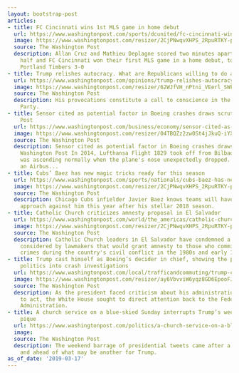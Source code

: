 ```yaml
---
layout: bootstrap-post
articles:
- title: FC Cincinnati wins 1st MLS game in home debut
  url: https://www.washingtonpost.com/sports/dcunited/fc-cincinnati-wins-1st-mls-game-in-home-debut/2019/03/17/bda5dd66-4910-11e9-8cfc-2c5d0999c21e_story.html
  image: https://www.washingtonpost.com/resizer/2CjPNwqvXHPS_2RpuRTKY-p3eVo=/1484x0/www.washingtonpost.com/pb/resources/img/twp-social-share.png
  source: The Washington Post
  description: Allan Cruz and Mathieu Deplagne scored two minutes apart in the second
    half and FC Cincinnati won their first MLS game in a home debut, topping the 10-man
    Portland Timbers 3-0
- title: Trump relishes autocracy. What are Republicans willing to do about it?
  url: https://www.washingtonpost.com/opinions/trump-relishes-autocracy-what-are-republicans-willing-to-do-about-it/2019/03/17/b4a28242-4775-11e9-8aab-95b8d80a1e4f_story.html
  image: https://www.washingtonpost.com/resizer/62WJfVH_nPtni_VEerl_SWkO08I=/1484x0/arc-anglerfish-washpost-prod-washpost.s3.amazonaws.com/public/3R5PBKSFZAI6TFFL2LO2HQG7KI.jpg
  source: The Washington Post
  description: His provocations constitute a call to conscience in the Republican
    Party.
- title: Sensor cited as potential factor in Boeing crashes draws scrutiny - The Washington
    Post
  url: https://www.washingtonpost.com/business/economy/sensor-cited-as-potential-factor-in-boeing-crashes-draws-scrutiny/2019/03/17/5ecf0b0e-4682-11e9-aaf8-4512a6fe3439_story.html
  image: https://www.washingtonpost.com/resizer/04TBQZz2zw0St4jJkuQ-iYXz92Q=/1484x0/arc-anglerfish-washpost-prod-washpost.s3.amazonaws.com/public/2OXLPBCHFUI6TFFL2LO2HQG7KI.jpg
  source: The Washington Post
  description: Sensor cited as potential factor in Boeing crashes draws scrutiny The
    Washington Post In 2014, Lufthansa Flight 1829 took off from Bilbao, Spain, and
    was ascending normally when the plane's nose unexpectedly dropped. The plane —
    an Airbus...
- title: Cubs’ Baez has new magic tricks ready for this season
  url: https://www.washingtonpost.com/sports/nationals/cubs-baez-has-new-magic-tricks-ready-for-this-season/2019/03/17/e0df8e88-490d-11e9-8cfc-2c5d0999c21e_story.html
  image: https://www.washingtonpost.com/resizer/2CjPNwqvXHPS_2RpuRTKY-p3eVo=/1484x0/www.washingtonpost.com/pb/resources/img/twp-social-share.png
  source: The Washington Post
  description: Chicago Cubs infielder Javier Baez knows teams will have a different
    approach against him this year after his stellar 2018 season.
- title: Catholic Church criticizes amnesty proposal in El Salvador
  url: https://www.washingtonpost.com/world/the_americas/catholic-church-criticizes-amnesty-proposal-in-el-salvador/2019/03/17/f60dac26-4909-11e9-8cfc-2c5d0999c21e_story.html
  image: https://www.washingtonpost.com/resizer/2CjPNwqvXHPS_2RpuRTKY-p3eVo=/1484x0/www.washingtonpost.com/pb/resources/img/twp-social-share.png
  source: The Washington Post
  description: Catholic Church leaders in El Salvador have condemned a proposal being
    considered by lawmakers that would grant amnesty to those who committed serious
    crimes during the country's civil conflict in the 1980s and early 1990s
- title: Trump cast himself as Boeing’s decider in chief, showing the perils of injecting
    politics into crash investigations
  url: https://www.washingtonpost.com/local/trafficandcommuting/trump-cast-himself-as-boeings-decider-in-chief-showing-the-perils-of-injecting-politics-into-investigations/2019/03/17/f79aeb84-472f-11e9-8aab-95b8d80a1e4f_story.html
  image: https://www.washingtonpost.com/resizer/ay6VbvviW6yqz8GD6EpooFJFFdE=/1484x0/arc-anglerfish-washpost-prod-washpost.s3.amazonaws.com/public/6SALBLSFZAI6TFFL2LO2HQG7KI.jpg
  source: The Washington Post
  description: As the president faced criticism about his administration’s slowness
    to act, the White House sought to direct attention back to the Federal Aviation
    Administration.
- title: A church service on a blue-skied Sunday interrupts Trump’s weekend of presidential
    pique
  url: https://www.washingtonpost.com/politics/a-church-service-on-a-blue-skied-sunday-interrupts-trumps-weekend-of-presidential-pique/2019/03/17/4c103b68-48d1-11e9-b79a-961983b7e0cd_story.html
  image: 
  source: The Washington Post
  description: The weekend barrage of presidential tweets came after a difficult week
    and ahead of what may be another for Trump.
as_of_date: '2019-03-17'
---
```


